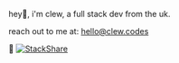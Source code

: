 
hey👋, i'm clew, a full stack dev from the uk. 

reach out to me at: hello@clew.codes

📍 [![StackShare](http://img.shields.io/badge/tech-stack-0690fa.svg?style=flat)](https://stackshare.io/clew/full-stack)
